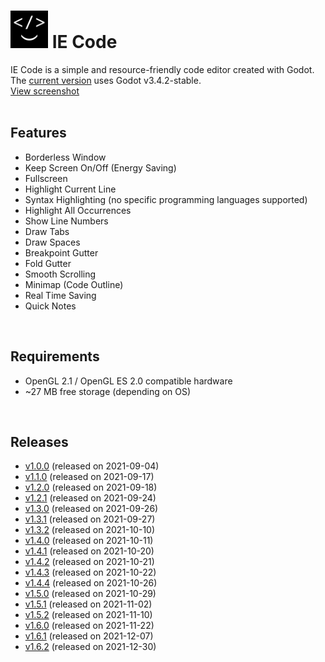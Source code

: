# <img src="https://github.com/Ihsan-Entertainment/IE-Code/blob/main/IE%20Code/Logo/icon.png" title="Logo" alt="Logo" height="60"> IE Code
IE Code is a simple and resource-friendly code editor created with Godot. The <a href="https://github.com/Ihsan-Entertainment/IE-Code/releases/latest">current version</a> uses Godot v3.4.2-stable.<br />
 <a href="https://github.com/Ihsan-Entertainment/IE-Code/tree/main/IE%20Code/Screenshots/editor.png">View screenshot</a><br />
<br />

## Features
* Borderless Window
* Keep Screen On/Off (Energy Saving)
* Fullscreen
* Highlight Current Line
* Syntax Highlighting (no specific programming languages supported)
* Highlight All Occurrences
* Show Line Numbers
* Draw Tabs
* Draw Spaces
* Breakpoint Gutter
* Fold Gutter
* Smooth Scrolling
* Minimap (Code Outline)
* Real Time Saving
* Quick Notes
<br />

## Requirements
* OpenGL 2.1 / OpenGL ES 2.0 compatible hardware
* ~27 MB free storage (depending on OS)
<br />

## Releases
* <a href="https://github.com/Ihsan-Entertainment/IE-Code/releases/tag/v1.0">v1.0.0</a> (released on 2021-09-04)<br />
* <a href="https://github.com/Ihsan-Entertainment/IE-Code/releases/tag/v1.1">v1.1.0</a> (released on 2021-09-17)<br />
* <a href="https://github.com/Ihsan-Entertainment/IE-Code/releases/tag/v1.2">v1.2.0</a> (released on 2021-09-18)<br />
* <a href="https://github.com/Ihsan-Entertainment/IE-Code/releases/tag/v1.2.1">v1.2.1</a> (released on 2021-09-24)<br />
* <a href="https://github.com/Ihsan-Entertainment/IE-Code/releases/tag/v1.3">v1.3.0</a> (released on 2021-09-26)<br />
* <a href="https://github.com/Ihsan-Entertainment/IE-Code/releases/tag/v1.3.1">v1.3.1</a> (released on 2021-09-27)<br />
* <a href="https://github.com/Ihsan-Entertainment/IE-Code/releases/tag/v1.3.2">v1.3.2</a> (released on 2021-10-10)<br />
* <a href="https://github.com/Ihsan-Entertainment/IE-Code/releases/tag/v1.4">v1.4.0</a> (released on 2021-10-11)<br />
* <a href="https://github.com/Ihsan-Entertainment/IE-Code/releases/tag/v1.4.1">v1.4.1</a> (released on 2021-10-20)<br />
* <a href="https://github.com/Ihsan-Entertainment/IE-Code/releases/tag/v1.4.2">v1.4.2</a> (released on 2021-10-21)<br />
* <a href="https://github.com/Ihsan-Entertainment/IE-Code/releases/tag/v1.4.3">v1.4.3</a> (released on 2021-10-22)<br />
* <a href="https://github.com/Ihsan-Entertainment/IE-Code/releases/tag/v1.4.4">v1.4.4</a> (released on 2021-10-26)<br />
* <a href="https://github.com/Ihsan-Entertainment/IE-Code/releases/tag/v1.5">v1.5.0</a> (released on 2021-10-29)<br />
* <a href="https://github.com/Ihsan-Entertainment/IE-Code/releases/tag/v1.5.1">v1.5.1</a> (released on 2021-11-02)<br />
* <a href="https://github.com/Ihsan-Entertainment/IE-Code/releases/tag/v1.5.2">v1.5.2</a> (released on 2021-11-10)<br />
* <a href="https://github.com/Ihsan-Entertainment/IE-Code/releases/tag/v1.6">v1.6.0</a> (released on 2021-11-22)<br />
* <a href="https://github.com/Ihsan-Entertainment/IE-Code/releases/tag/v1.6.1">v1.6.1</a> (released on 2021-12-07)<br />
* <a href="https://github.com/Ihsan-Entertainment/IE-Code/releases/tag/v1.6.2">v1.6.2</a> (released on 2021-12-30)
